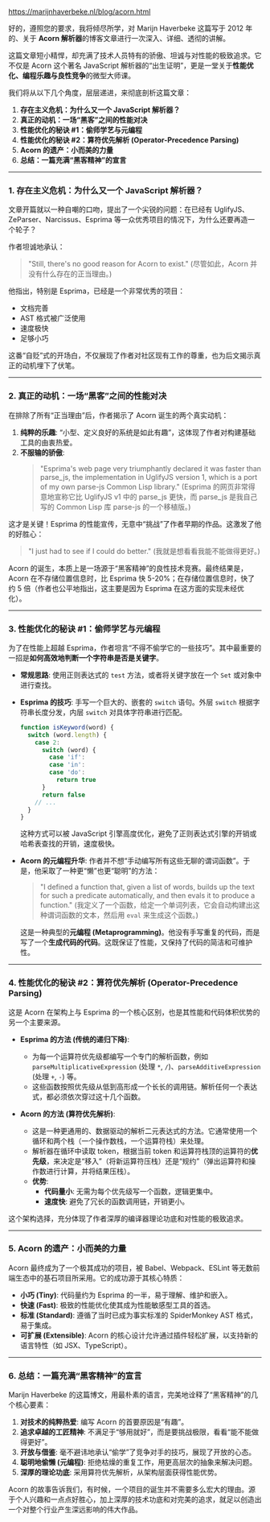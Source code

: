 https://marijnhaverbeke.nl/blog/acorn.html

好的，遵照您的要求，我将倾尽所学，对 Marijn Haverbeke 这篇写于 2012 年的、关于 **Acorn 解析器**的博客文章进行一次深入、详细、透彻的讲解。

这篇文章短小精悍，却充满了技术人员特有的骄傲、坦诚与对性能的极致追求。它不仅是 Acorn 这个著名 JavaScript 解析器的“出生证明”，更是一堂关于**性能优化、编程乐趣与良性竞争**的微型大师课。

我们将从以下几个角度，层层递进，来彻底剖析这篇文章：

1.  **存在主义危机：为什么又一个 JavaScript 解析器？**
2.  **真正的动机：一场“黑客”之间的性能对决**
3.  **性能优化的秘诀 #1：偷师学艺与元编程**
4.  **性能优化的秘诀 #2：算符优先解析 (Operator-Precedence Parsing)**
5.  **Acorn 的遗产：小而美的力量**
6.  **总结：一篇充满“黑客精神”的宣言**

---

### 1. 存在主义危机：为什么又一个 JavaScript 解析器？

文章开篇就以一种自嘲的口吻，提出了一个尖锐的问题：在已经有 UglifyJS、ZeParser、Narcissus、Esprima 等一众优秀项目的情况下，为什么还要再造一个轮子？

作者坦诚地承认：

> "Still, there's no good reason for Acorn to exist."
> (尽管如此，Acorn 并没有什么存在的正当理由。)

他指出，特别是 Esprima，已经是一个非常优秀的项目：

- 文档完善
- AST 格式被广泛使用
- 速度极快
- 足够小巧

这番“自贬”式的开场白，不仅展现了作者对社区现有工作的尊重，也为后文揭示真正的动机埋下了伏笔。

---

### 2. 真正的动机：一场“黑客”之间的性能对决

在排除了所有“正当理由”后，作者揭示了 Acorn 诞生的两个真实动机：

1.  **纯粹的乐趣**: “小型、定义良好的系统是如此有趣”，这体现了作者对构建基础工具的由衷热爱。
2.  **不服输的骄傲**:
    > "Esprima's web page very triumphantly declared it was faster than parse_js, the implementation in UglifyJS version 1, which is a port of my own parse-js Common Lisp library."
    > (Esprima 的网页非常得意地宣称它比 UglifyJS v1 中的 parse_js 更快，而 parse_js 是我自己写的 Common Lisp 库 parse-js 的一个移植版。)

这才是关键！Esprima 的性能宣传，无意中“挑战”了作者早期的作品。这激发了他的好胜心：

> "I just had to see if I could do better."
> (我就是想看看我能不能做得更好。)

Acorn 的诞生，本质上是一场源于“黑客精神”的良性技术竞赛。最终结果是，Acorn 在不存储位置信息时，比 Esprima 快 5-20%；在存储位置信息时，快了约 5 倍（作者也公平地指出，这主要是因为 Esprima 在这方面的实现未经优化）。

---

### 3. 性能优化的秘诀 #1：偷师学艺与元编程

为了在性能上超越 Esprima，作者坦言“不得不偷学它的一些技巧”。其中最重要的一招是**如何高效地判断一个字符串是否是关键字**。

- **常规思路**: 使用正则表达式的 `test` 方法，或者将关键字放在一个 `Set` 或对象中进行查找。
- **Esprima 的技巧**: 手写一个巨大的、嵌套的 `switch` 语句。外层 `switch` 根据字符串长度分发，内层 `switch` 对具体字符串进行匹配。

  ```javascript
  function isKeyword(word) {
    switch (word.length) {
      case 2:
        switch (word) {
          case 'if':
          case 'in':
          case 'do':
            return true
        }
        return false
      // ...
    }
  }
  ```

  这种方式可以被 JavaScript 引擎高度优化，避免了正则表达式引擎的开销或哈希表查找的开销，速度极快。

- **Acorn 的元编程升华**: 作者并不想“手动编写所有这些无聊的谓词函数”。于是，他采取了一种更“懒”也更“聪明”的方法：

  > "I defined a function that, given a list of words, builds up the text for such a predicate automatically, and then evals it to produce a function."
  > (我定义了一个函数，给定一个单词列表，它会自动构建出这种谓词函数的文本，然后用 `eval` 来生成这个函数。)

  这是一种典型的**元编程 (Metaprogramming)**。他没有手写重复的代码，而是写了一个**生成代码的代码**。这既保证了性能，又保持了代码的简洁和可维护性。

---

### 4. 性能优化的秘诀 #2：算符优先解析 (Operator-Precedence Parsing)

这是 Acorn 在架构上与 Esprima 的一个核心区别，也是其性能和代码体积优势的另一个主要来源。

- **Esprima 的方法 (传统的递归下降)**:

  - 为每一个运算符优先级都编写一个专门的解析函数，例如 `parseMultiplicativeExpression` (处理 `*`, `/`)、`parseAdditiveExpression` (处理 `+`, `-`) 等。
  - 这些函数按照优先级从低到高形成一个长长的调用链。解析任何一个表达式，都必须依次穿过这十几个函数。

- **Acorn 的方法 (算符优先解析)**:
  - 这是一种更通用的、数据驱动的解析二元表达式的方法。它通常使用一个循环和两个栈（一个操作数栈，一个运算符栈）来处理。
  - 解析器在循环中读取 token，根据当前 token 和运算符栈顶的运算符的**优先级**，来决定是“移入”（将新运算符压栈）还是“规约”（弹出运算符和操作数进行计算，并将结果压栈）。
  - **优势**:
    - **代码量小**: 无需为每个优先级写一个函数，逻辑更集中。
    - **速度快**: 避免了冗长的函数调用链，开销更小。

这个架构选择，充分体现了作者深厚的编译器理论功底和对性能的极致追求。

---

### 5. Acorn 的遗产：小而美的力量

Acorn 最终成为了一个极其成功的项目，被 Babel、Webpack、ESLint 等无数前端生态中的基石项目所采用。它的成功源于其核心特质：

- **小巧 (Tiny)**: 代码量约为 Esprima 的一半，易于理解、维护和嵌入。
- **快速 (Fast)**: 极致的性能优化使其成为性能敏感型工具的首选。
- **标准 (Standard)**: 遵循了当时已成为事实标准的 SpiderMonkey AST 格式，易于集成。
- **可扩展 (Extensible)**: Acorn 的核心设计允许通过插件轻松扩展，以支持新的语言特性（如 JSX、TypeScript）。

---

### 6. 总结：一篇充满“黑客精神”的宣言

Marijn Haverbeke 的这篇博文，用最朴素的语言，完美地诠释了“黑客精神”的几个核心要素：

1.  **对技术的纯粹热爱**: 编写 Acorn 的首要原因是“有趣”。
2.  **追求卓越的工匠精神**: 不满足于“够用就好”，而是要挑战极限，看看“能不能做得更好”。
3.  **开放与借鉴**: 毫不避讳地承认“偷学”了竞争对手的技巧，展现了开放的心态。
4.  **聪明地偷懒 (元编程)**: 拒绝枯燥的重复工作，用更高层次的抽象来解决问题。
5.  **深厚的理论功底**: 采用算符优先解析，从架构层面获得性能优势。

Acorn 的故事告诉我们，有时候，一个项目的诞生并不需要多么宏大的理由。源于个人兴趣和一点点好胜心，加上深厚的技术功底和对完美的追求，就足以创造出一个对整个行业产生深远影响的伟大作品。
